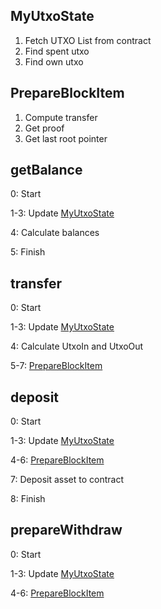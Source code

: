 ## MyUtxoState
1. Fetch UTXO List from contract
2. Find spent utxo
3. Find own utxo

## PrepareBlockItem
1. Compute transfer
2. Get proof
3. Get last root pointer


## getBalance
0: Start

1-3: Update [MyUtxoState](#myutxostate)

4: Calculate balances

5: Finish


## transfer
0: Start

1-3: Update [MyUtxoState](#myutxostate)  

4: Calculate UtxoIn and UtxoOut  

5-7: [PrepareBlockItem](#prepareblockitem)

## deposit
0: Start

1-3: Update [MyUtxoState](#myutxostate)  

4-6: [PrepareBlockItem](#prepareblockitem)

7: Deposit asset to contract

8: Finish

## prepareWithdraw
0: Start

1-3: Update [MyUtxoState](#myutxostate)  

4-6: [PrepareBlockItem](#prepareblockitem)


